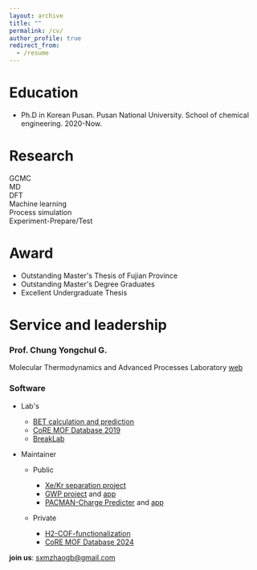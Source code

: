 ```yaml
---
layout: archive
title: ""
permalink: /cv/
author_profile: true
redirect_from:
  - /resume
---     
```


Education
======
* Ph.D in Korean Pusan. Pusan National University. School of chemical engineering. 2020-Now.
                                               
         
Research     
======
 GCMC                  
 MD                        
 DFT              
 Machine learning                                                                                       
 Process simulation                         
 Experiment-Prepare/Test                                                                       
 
 Award     
======
* Outstanding Master's Thesis of Fujian Province
* Outstanding Master's Degree Graduates
* Excellent Undergraduate Thesis                                                                                  
  
Service and leadership
======      
### Prof. Chung Yongchul G.                                   
Molecular Thermodynamics and Advanced Processes Laboratory [web](https://sites.google.com/view/mtap-lab)                                   

### Software                         

* Lab's
  * [BET calculation and prediction](https://sesami-web.org/)
  * [CoRE MOF Database 2019](https://sites.google.com/view/mtap-lab/software/core-mof-database?authuser=0)                          
  * [BreakLab]() 

* Maintainer                                                      
  * Public                                    
    *  [Xe/Kr separation project](https://github.com/sxm13/Xe-Kr-Separation-Project)                                                
    *  [GWP project](https://github.com/sxm13/GWP-project) and [app](https://gwp-web-mtap-pnu.streamlit.app/)                   
    *  [PACMAN-Charge Predicter](https://github.com/mtap-research/PACMAN-charge) and [app](https://pacman-charge-mtap.streamlit.app/)                                                     
                                                                              
  * Private                                                           
    *  [H2-COF-functionalization](https://github.com/sxm13/H2-COF-functionalization)                                                 
    *  [CoRE MOF Database 2024](https://github.com/sxm13/CoRE-MOF-2024)                                                                            
                                                                  
                                                   
**join us**: sxmzhaogb@gmail.com                      
